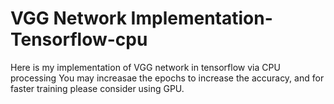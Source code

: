 # VGG Network Implementation-Tensorflow-cpu

Here is my implementation of VGG network in tensorflow via CPU processing
You may increasae the epochs to increase the accuracy,
and for faster training please consider using GPU.